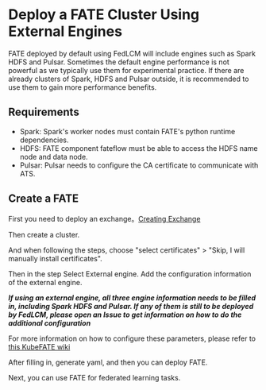 # Deploy a FATE Cluster Using External Engines

FATE deployed by default using FedLCM will include engines such as Spark HDFS and Pulsar. Sometimes the default engine performance is not powerful as we typically use them for experimental practice. If there are already clusters of Spark, HDFS and Pulsar outside, it is recommended to use them to gain more performance benefits.

## Requirements

- Spark: Spark's worker nodes must contain FATE's python runtime dependencies.
- HDFS: FATE component fateflow must be able to access the HDFS name node and data node.
- Pulsar: Pulsar needs to configure the CA certificate to communicate with ATS.

## Create a FATE

First you need to deploy an exchange。[Creating Exchange](./Getting_Started_FATE.md#creating-exchange)

Then create a cluster.

And when following the steps, choose "select certificates"  > "Skip, I will manually install certificates".

Then in the step Select External engine. Add the configuration information of the external engine.

***If using an external engine, all three engine information needs to be filled in, including Spark HDFS and Pulsar. If any of them is still to be deployed by FedLCM, please open an Issue to get information on how to do the additional configuration***

For more information on how to configure these parameters, please refer to [this KubeFATE wiki](https://github.com/FederatedAI/KubeFATE/wiki/FATE-On-Spark---Leverage-the-external-cluster)

After filling in, generate yaml, and then you can deploy FATE.

Next, you can use FATE for federated learning tasks.
